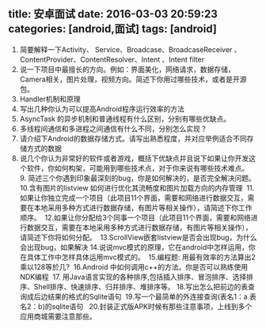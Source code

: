 title: 安卓面试
date: 2016-03-03 20:59:23
categories: [android,面试]
tags: [android]
---
1. 简要解释一下Activity、 Service、Broadcase、BroadcaseReceiver 、ContentProvider、ContentResolver、Intent 、Intent filter
2. 说一下项目中最擅长的方向。例如：界面美化，网络请求，数据存储，Camera相关，图片处理，视频方向。简述下你用过哪些技术，或者是开源包。
3. Handler机制和原理
4. 写出几种你认为可以提高Android程序运行效率的方法
5. AsyncTask 的异步机制和普通线程有什么区别，分别有哪些优缺点。
6. 多线程间通信和多进程之间通信有什么不同，分别怎么实现？
7. 请介绍下Android的数据存储方式。请写出熟悉程度，并对应举例适合不同存储方式的数据
8. 说几个你认为非常好的软件或者游戏，概括下优缺点并且说下如果让你开发这个软件，你如何构架，可能用到哪些技术点，对于你来说有哪些技术难点。
9. 简述三个你遇到印象最深刻的bug，你是如何解决的，是否完全解决问题。 
10.含有图片的listview 如何进行优化其流畅度和图片加载方向的内存管理 
11.如果让你独立完成一个项目（此项目11个界面，需要和网络进行数据交互，需要在本地采用多种方式进行数据存储，有图片等相关操作），请简述下你工作顺序。 
12.如果让你分配给3个同事一个项目（此项目11个界面，需要和网络进行数据交互，需要在本地采用多种方式进行数据存储，有图片等相关操作），请简述下你将如何分配。 
13.ScrollView嵌套listview是否会出现bug，为什么会出现bug，如果解决 14.说说mvc模式的原理，它在android中怎样运用，你在具体工作中怎样具体运用mvc模式的。 
15.编程题: 用最有效率的方法算出2乘以128等於几? 
16.Android 中如何调用c++的方法。你是否可以熟练使用NDK编程 
17. 用Java语言实现的各种排序,包括插入排序、冒泡排序、选择排序、Shell排序、快速排序、归并排序、堆排序等。
18.写出怎么把前边的表查询成后边结果的格式的Sqlite语句 
19.写一个最简单的外连接查询(表名1：a 表名2：b)的sqlite语句  
20.封装正式版APK时候有那些注意事项，上线到多个应用商城需要注意那些。

